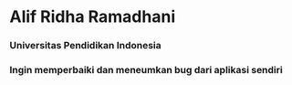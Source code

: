 # Alif Ridha Ramadhani

### Universitas Pendidikan Indonesia

### Ingin memperbaiki dan meneumkan bug dari aplikasi sendiri
